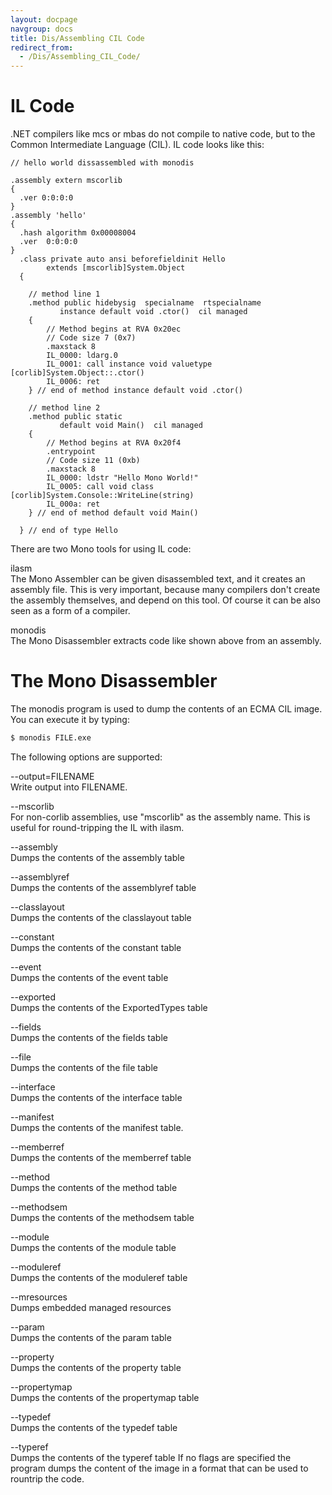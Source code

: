```yaml
---
layout: docpage
navgroup: docs
title: Dis/Assembling CIL Code
redirect_from:
  - /Dis/Assembling_CIL_Code/
---
```


IL Code
=======

.NET compilers like mcs or mbas do not compile to native code, but to the Common Intermediate Language (CIL). IL code looks like this:

    // hello world dissassembled with monodis

    .assembly extern mscorlib
    {
      .ver 0:0:0:0
    }
    .assembly 'hello'
    {
      .hash algorithm 0x00008004
      .ver  0:0:0:0
    }
      .class private auto ansi beforefieldinit Hello
            extends [mscorlib]System.Object
      {

        // method line 1
        .method public hidebysig  specialname  rtspecialname
               instance default void .ctor()  cil managed
        {
            // Method begins at RVA 0x20ec
            // Code size 7 (0x7)
            .maxstack 8
            IL_0000: ldarg.0
            IL_0001: call instance void valuetype [corlib]System.Object::.ctor()
            IL_0006: ret
        } // end of method instance default void .ctor()

        // method line 2
        .method public static
               default void Main()  cil managed
        {
            // Method begins at RVA 0x20f4
            .entrypoint
            // Code size 11 (0xb)
            .maxstack 8
            IL_0000: ldstr "Hello Mono World!"
            IL_0005: call void class [corlib]System.Console::WriteLine(string)
            IL_000a: ret
        } // end of method default void Main()

      } // end of type Hello

There are two Mono tools for using IL code:

 ilasm   
The Mono Assembler can be given disassembled text, and it creates an assembly file. This is very important, because many compilers don't create the assembly themselves, and depend on this tool. Of course it can be also seen as a form of a compiler.

 monodis   
The Mono Disassembler extracts code like shown above from an assembly.

The Mono Disassembler
=====================

The monodis program is used to dump the contents of an ECMA CIL image. You can execute it by typing:

``` bash
$ monodis FILE.exe
```

The following options are supported:

 --output=FILENAME   
Write output into FILENAME.

 --mscorlib   
For non-corlib assemblies, use "mscorlib" as the assembly name. This is useful for round-tripping the IL with ilasm.

 --assembly   
Dumps the contents of the assembly table

 --assemblyref   
Dumps the contents of the assemblyref table

 --classlayout   
Dumps the contents of the classlayout table

 --constant   
Dumps the contents of the constant table

 --event   
Dumps the contents of the event table

 --exported   
Dumps the contents of the ExportedTypes table

 --fields   
Dumps the contents of the fields table

 --file   
Dumps the contents of the file table

 --interface   
Dumps the contents of the interface table

 --manifest   
Dumps the contents of the manifest table.

 --memberref   
Dumps the contents of the memberref table

 --method   
Dumps the contents of the method table

 --methodsem   
Dumps the contents of the methodsem table

 --module   
Dumps the contents of the module table

 --moduleref   
Dumps the contents of the moduleref table

 --mresources   
Dumps embedded managed resources

 --param   
Dumps the contents of the param table

 --property   
Dumps the contents of the property table

 --propertymap   
Dumps the contents of the propertymap table

 --typedef   
Dumps the contents of the typedef table

 --typeref   
Dumps the contents of the typeref table If no flags are specified the program dumps the content of the image in a format that can be used to rountrip the code.



